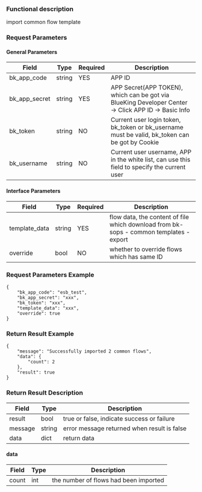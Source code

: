 ### Functional description

import common flow template

### Request Parameters

#### General Parameters
|   Field         |  Type       | Required |  Description    |
|-----------------|-------------|---------|------------------|
|   bk_app_code   |   string    |   YES    |  APP ID |
|   bk_app_secret |   string    |   YES    |  APP Secret(APP TOKEN), which can be got via BlueKing Developer Center -> Click APP ID -> Basic Info |
|   bk_token      |   string    |   NO     |  Current user login token, bk_token or bk_username must be valid, bk_token can be got by Cookie      |
|   bk_username   |   string    |   NO     |  Current user username, APP in the white list, can use this field to specify the current user        |

#### Interface Parameters

| Field          |  Type       | Required   |  Description             |
| ------------ | ------------ | ------ | ---------------- |
|   template_data    |   string     |   YES   |  flow data, the content of file which download from bk-sops - common templates - export |
|   override        | bool     | NO         | whether to override flows which has same ID           |           |

### Request Parameters Example

```
{
    "bk_app_code": "esb_test",
    "bk_app_secret": "xxx",
    "bk_token": "xxx",
    "template_data": "xxx",
    "override": true
}
```

### Return Result Example

```
{
    "message": "Successfully imported 2 common flows",
    "data": {
        "count": 2
    },
    "result": true
}
```

### Return Result Description

| Field      | Type      | Description      |
| ------------  | ---------- | ------------------------------ |
|  result   |    bool    |      true or false, indicate success or failure   |
|  message  |    string  |      error message returned when result is false  |
|  data         | dict        |    return data                |

#### data

| Field      | Type      | Description      |
| ------------ | ---------- | ------------------------------ |
|  count      |    int    |       the number of flows had been imported    |